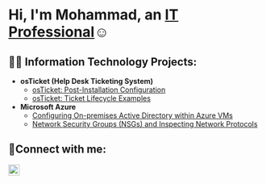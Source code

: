 <h1>Hi, I'm Mohammad, an <a href="https://linkedin.com/in/mohammadwajiduddin">IT Professional</a>☺</h1>

<h2>👨‍💻 Information Technology Projects:</h2>

- <b>osTicket (Help Desk Ticketing System)</b>
  - [osTicket: Post-Installation Configuration](https://github.com/Mwajiduddin/post-install-config)
  - [osTicket: Ticket Lifecycle Examples](https://github.com/Mwajiduddin/ticket-lifecycle)
- <b>Microsoft Azure</b>
  - [Configuring On-premises Active Directory within Azure VMs](https://github.com/Mwajiduddin/configure-ad)
  - [Network Security Groups (NSGs) and Inspecting Network Protocols](https://github.com/Mwajiduddin/azure-network-protocols)

<h2>🤳Connect with me:</h2>

[<img align="left" alt="Josh | LinkedIn" width="22px" src="https://cdn.jsdelivr.net/npm/simple-icons@v3/icons/linkedin.svg" />][linkedin]

[linkedin]: https://www.linkedin.com/in/mohammadwajiduddin
